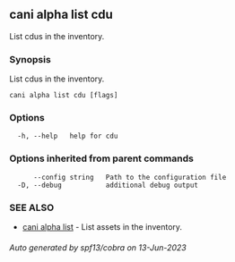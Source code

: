 ## cani alpha list cdu

List cdus in the inventory.

### Synopsis

List cdus in the inventory.

```
cani alpha list cdu [flags]
```

### Options

```
  -h, --help   help for cdu
```

### Options inherited from parent commands

```
      --config string   Path to the configuration file
  -D, --debug           additional debug output
```

### SEE ALSO

* [cani alpha list](cani_alpha_list.md)	 - List assets in the inventory.

###### Auto generated by spf13/cobra on 13-Jun-2023
